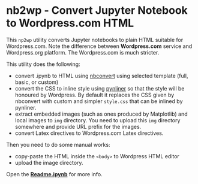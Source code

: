 # nb2wp - Convert Jupyter Notebook to Wordpress.com HTML

This `np2wp` utility converts Jupyter notebooks to plain HTML suitable for Wordpress.com. Note the difference between **Wordpress.com** service and Wordpress.org platform. The Wordpress.com is much stricter.

This utility does the following:
- convert .ipynb to HTML using [nbconvert](https://nbconvert.readthedocs.io/en/latest/) using selected template (full, basic, or custom)
- convert the CSS to inline style using [pynliner](https://pythonhosted.org/pynliner/) so that the style will be honoured by Wordpress. By default it replaces the CSS given by nbconvert with custom and simpler `style.css` that can be inlined by pynliner.
- extract embedded images (such as ones produced by Matplotlib) and local images to `img` directory. You need to upload this `img` directory somewhere and provide URL prefix for the images.
- convert Latex directives to Wordpress.com Latex directives.

Then you need to do some manual works:
- copy-paste the HTML inside the `<body>` to Wordpress HTML editor
- upload the image directory.

Open the **[Readme.ipynb](Readme.ipynb)** for more info.
